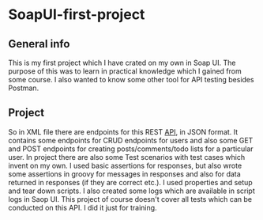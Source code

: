 # SoapUI-first-project 

## General info
This is my first project which I have crated on my own in Soap UI. The purpose of this was to learn in practical knowledge which I gained from some course.
I also wanted to know some other tool for API testing besides Postman.
## Project
So in XML file there are endpoints for this REST [API](https://gorest.co.in/), in JSON format. It contains some endpoints for CRUD endpoints for users
and also some GET and POST endpoints for creating posts/comments/todo lists for a particular user.
In project there are also some Test scenarios with test cases which invent on my own. I used basic assertions for responses, but also
wrote some assertions in groovy for messages in responses and also for data returned in responses (if they are correct etc.). I used properties and setup and tear down scripts.
I also created some logs which are available in script logs in Saop UI.
This project of course doesn't cover all tests which can be conducted on this API. I did it just for training.


